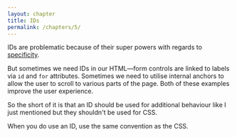 ```yaml
---
layout: chapter
title: IDs
permalink: /chapters/5/
---
```


IDs are problematic because of their super powers with regards to [specificity](http://www.w3.org/TR/css3-selectors/#specificity).

But sometimes we need IDs in our HTML&mdash;form controls are linked to labels via `id` and `for` attributes. Sometimes we need to utilise internal anchors to allow the user to scroll to various parts of the page. Both of these examples improve the user experience.

So the short of it is that an ID should be used for additional behaviour like I just mentioned but they shouldn't be used for CSS.

When you do use an ID, use the same convention as the CSS.